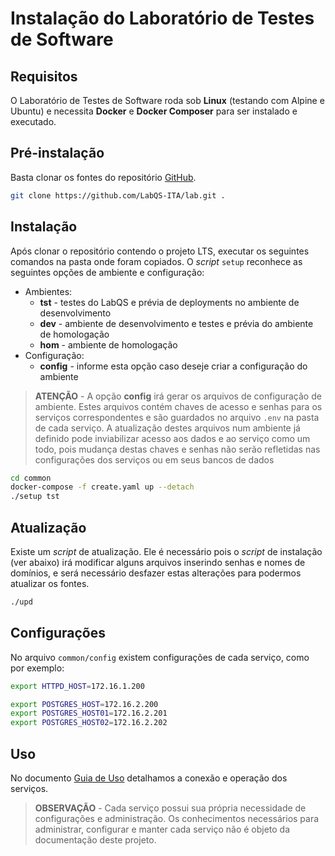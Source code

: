 # Instalação do Laboratório de Testes de Software

## Requisitos

O Laboratório de Testes de Software roda sob **Linux** (testando com Alpine e Ubuntu) e necessita **Docker** e **Docker Composer** para ser instalado e executado.

## Pré-instalação

Basta clonar os fontes do repositório [GitHub](https://github.com/LabQS-ITA/lab.git).

```sh
git clone https://github.com/LabQS-ITA/lab.git .
```

## Instalação

Após clonar o repositório contendo o projeto LTS, executar os seguintes comandos na pasta onde foram copiados. O _script_ `setup` reconhece as seguintes opções de ambiente e configuração:

* Ambientes:
    * **tst** - testes do LabQS e prévia de deployments no ambiente de desenvolvimento
    * **dev** - ambiente de desenvolvimento e testes e prévia do ambiente de homologação
    * **hom** - ambiente de homologação
* Configuração:
    * **config** - informe esta opção caso deseje criar a configuração do ambiente

> **ATENÇÃO** - A opção **config** irá gerar os arquivos de configuração de ambiente. Estes arquivos contém chaves de acesso e senhas para os serviços correspondentes e são guardados no arquivo `.env` na pasta de cada serviço. A atualização destes arquivos num ambiente já definido pode inviabilizar acesso aos dados e ao serviço como um todo, pois mudança destas chaves e senhas não serão refletidas nas configurações dos serviços ou em seus bancos de dados

```sh
cd common
docker-compose -f create.yaml up --detach
./setup tst
```

## Atualização

Existe um _script_ de atualização. Ele é necessário pois o _script_ de instalação (ver abaixo) irá modificar alguns arquivos inserindo senhas e nomes de domínios, e será necessário desfazer estas alterações para podermos atualizar os fontes.

```sh
./upd
```

## Configurações

No arquivo `common/config` existem configurações de cada serviço, como por exemplo:

```sh
export HTTPD_HOST=172.16.1.200

export POSTGRES_HOST=172.16.2.200
export POSTGRES_HOST01=172.16.2.201
export POSTGRES_HOST02=172.16.2.202
```

 ## Uso

 No documento [Guia de Uso](./USE.md) detalhamos a conexão e operação dos serviços.

> **OBSERVAÇÃO** - Cada serviço possui sua própria necessidade de configurações e administração. Os conhecimentos necessários para administrar, configurar e manter cada serviço não é objeto da documentação deste projeto.
